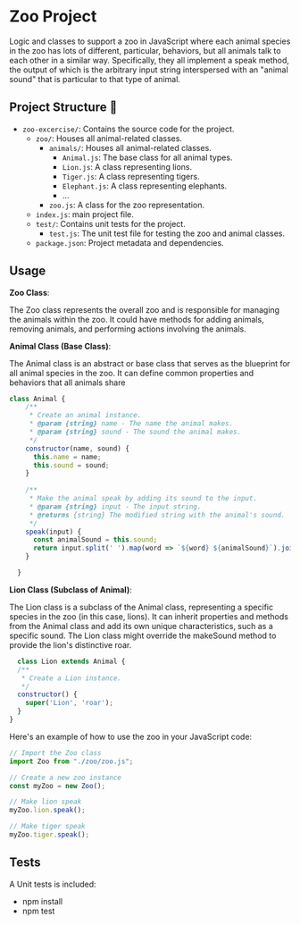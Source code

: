 # Zoo Project

Logic and classes to support a zoo in JavaScript where each animal species in the zoo has lots
of different, particular, behaviors, but all animals talk to each other in a similar
way. Specifically, they all implement a speak method, the output of which is the
arbitrary input string interspersed with an "animal sound" that is particular to that
type of animal.

## Project Structure :rocket:

- `zoo-excercise/`: Contains the source code for the project.
  - `zoo/`: Houses all animal-related classes.
    - `animals/`: Houses all animal-related classes.
      - `Animal.js`: The base class for all animal types.
      - `Lion.js`: A class representing lions.
      - `Tiger.js`: A class representing tigers.
      - `Elephant.js`: A class representing elephants.
      - ... 
    - `zoo.js`: A class for the zoo representation.
  - `index.js`: main project file.
  - `test/`: Contains unit tests for the project.
    - `test.js`: The unit test file for testing the zoo and animal classes.
  - `package.json`: Project metadata and dependencies.


## Usage

  **Zoo Class**:

  The Zoo class represents the overall zoo and is responsible for managing the animals within the zoo.
  It could have methods for adding animals, removing animals, and performing actions involving the animals.

  **Animal Class (Base Class)**:

  The Animal class is an abstract or base class that serves as the blueprint for all animal species in the zoo.
  It can define common properties and behaviors that all animals share

  ```javascript
  class Animal {
      /**
       * Create an animal instance.
       * @param {string} name - The name the animal makes.
       * @param {string} sound - The sound the animal makes.
       */
      constructor(name, sound) {
        this.name = name;
        this.sound = sound;
      }
    
      /**
       * Make the animal speak by adding its sound to the input.
       * @param {string} input - The input string.
       * @returns {string} The modified string with the animal's sound.
       */
      speak(input) {
        const animalSound = this.sound;
        return input.split(' ').map(word => `${word} ${animalSound}`).join(' ');
      }

    }

```
    
  **Lion Class (Subclass of Animal)**:

  The Lion class is a subclass of the Animal class, representing a specific species in the zoo (in this case, lions).
  It can inherit properties and methods from the Animal class and add its own unique characteristics, such as a specific sound.
  The Lion class might override the makeSound method to provide the lion's distinctive roar.

```javascript
  class Lion extends Animal {
  /**
   * Create a Lion instance.
   */
  constructor() {
    super('Lion', 'roar');
  }
}
```

Here's an example of how to use the zoo in your JavaScript code:

```javascript
// Import the Zoo class
import Zoo from "./zoo/zoo.js";

// Create a new zoo instance
const myZoo = new Zoo();

// Make lion speak
myZoo.lion.speak();

// Make tiger speak
myZoo.tiger.speak();

```
## Tests

A Unit tests is included:

- npm install
- npm test
